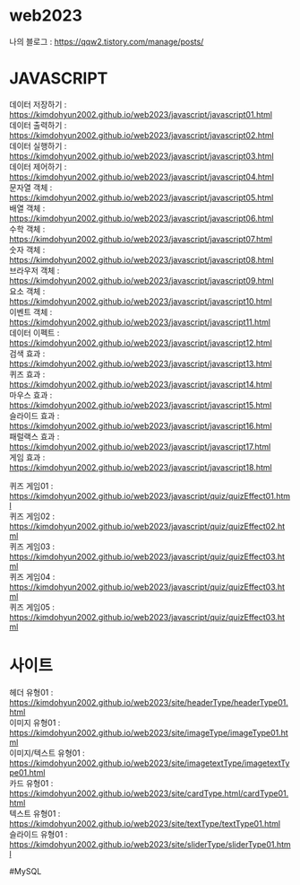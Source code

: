 # web2023

나의 블로그 : https://qqw2.tistory.com/manage/posts/


# JAVASCRIPT
데이터 저장하기 : https://kimdohyun2002.github.io/web2023/javascript/javascript01.html   
데이터 출력하기 : https://kimdohyun2002.github.io/web2023/javascript/javascript02.html   
데이터 실행하기 : https://kimdohyun2002.github.io/web2023/javascript/javascript03.html   
데이터 제어하기 : https://kimdohyun2002.github.io/web2023/javascript/javascript04.html   
문자열 객체 : https://kimdohyun2002.github.io/web2023/javascript/javascript05.html   
배열 객체 : https://kimdohyun2002.github.io/web2023/javascript/javascript06.html   
수학 객체 : https://kimdohyun2002.github.io/web2023/javascript/javascript07.html   
숫자 객체 : https://kimdohyun2002.github.io/web2023/javascript/javascript08.html   
브라우저 객체 : https://kimdohyun2002.github.io/web2023/javascript/javascript09.html   
요소 객체 : https://kimdohyun2002.github.io/web2023/javascript/javascript10.html   
이벤트 객체 : https://kimdohyun2002.github.io/web2023/javascript/javascript11.html   
데이터 이펙트 : https://kimdohyun2002.github.io/web2023/javascript/javascript12.html   
검색 효과 : https://kimdohyun2002.github.io/web2023/javascript/javascript13.html   
퀴즈 효과 : https://kimdohyun2002.github.io/web2023/javascript/javascript14.html   
마우스 효과 : https://kimdohyun2002.github.io/web2023/javascript/javascript15.html   
슬라이드 효과 : https://kimdohyun2002.github.io/web2023/javascript/javascript16.html   
패럴랙스 효과 : https://kimdohyun2002.github.io/web2023/javascript/javascript17.html   
게임 효과 : https://kimdohyun2002.github.io/web2023/javascript/javascript18.html   
   
퀴즈 게임01 : https://kimdohyun2002.github.io/web2023/javascript/quiz/quizEffect01.html  
퀴즈 게임02 : https://kimdohyun2002.github.io/web2023/javascript/quiz/quizEffect02.html   
퀴즈 게임03 : https://kimdohyun2002.github.io/web2023/javascript/quiz/quizEffect03.html   
퀴즈 게임04 : https://kimdohyun2002.github.io/web2023/javascript/quiz/quizEffect03.html   
퀴즈 게임05 : https://kimdohyun2002.github.io/web2023/javascript/quiz/quizEffect03.html   

# 사이트
헤더 유형01 : https://kimdohyun2002.github.io/web2023/site/headerType/headerType01.html   
이미지 유형01 : https://kimdohyun2002.github.io/web2023/site/imageType/imageType01.html   
이미지/텍스트 유형01 : https://kimdohyun2002.github.io/web2023/site/imagetextType/imagetextType01.html   
카드 유형01 : https://kimdohyun2002.github.io/web2023/site/cardType.html/cardType01.html   
텍스트 유형01 : https://kimdohyun2002.github.io/web2023/site/textType/textType01.html   
슬라이드 유형01 : https://kimdohyun2002.github.io/web2023/site/sliderType/sliderType01.html   

#MySQL
